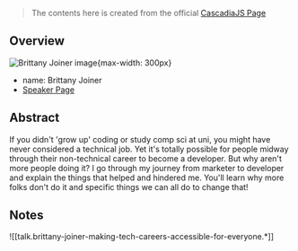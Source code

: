 > The contents here is created from the official [CascadiaJS Page](https://2022.cascadiajs.com/speakers/brittany-joiner)

## Overview

![Brittany Joiner image](https://create-4jr.begin.app/_static/2022/brittany-joiner.jpg){max-width: 300px}
- name: Brittany Joiner
- [Speaker Page](https://2022.cascadiajs.com/speakers/brittany-joiner)

## Abstract

If you didn't 'grow up' coding or study comp sci at uni, you might have never considered a technical job. Yet it's totally possible for people midway through their non-technical career to become a developer. But why aren't more people doing it? I go through my journey from marketer to developer and explain the things that helped and hindered me. You'll learn why more folks don't do it and specific things we can all do to change that!

## Notes

![[talk.brittany-joiner-making-tech-careers-accessible-for-everyone.*]]
